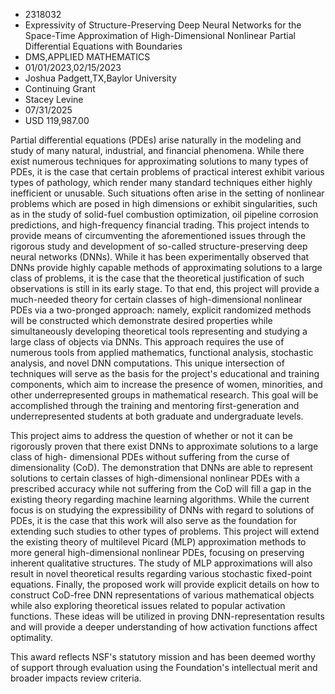 
* 2318032
* Expressivity of Structure-Preserving Deep Neural Networks for the Space-Time Approximation of High-Dimensional Nonlinear Partial Differential Equations with Boundaries
* DMS,APPLIED MATHEMATICS
* 01/01/2023,02/15/2023
* Joshua Padgett,TX,Baylor University
* Continuing Grant
* Stacey Levine
* 07/31/2025
* USD 119,987.00

Partial differential equations (PDEs) arise naturally in the modeling and study
of many natural, industrial, and financial phenomena. While there exist numerous
techniques for approximating solutions to many types of PDEs, it is the case
that certain problems of practical interest exhibit various types of pathology,
which render many standard techniques either highly inefficient or unusable.
Such situations often arise in the setting of nonlinear problems which are posed
in high dimensions or exhibit singularities, such as in the study of solid-fuel
combustion optimization, oil pipeline corrosion predictions, and high-frequency
financial trading. This project intends to provide means of circumventing the
aforementioned issues through the rigorous study and development of so-called
structure-preserving deep neural networks (DNNs). While it has been
experimentally observed that DNNs provide highly capable methods of
approximating solutions to a large class of problems, it is the case that the
theoretical justification of such observations is still in its early stage. To
that end, this project will provide a much-needed theory for certain classes of
high-dimensional nonlinear PDEs via a two-pronged approach: namely, explicit
randomized methods will be constructed which demonstrate desired properties
while simultaneously developing theoretical tools representing and studying a
large class of objects via DNNs. This approach requires the use of numerous
tools from applied mathematics, functional analysis, stochastic analysis, and
novel DNN computations. This unique intersection of techniques will serve as the
basis for the project's educational and training components, which aim to
increase the presence of women, minorities, and other underrepresented groups in
mathematical research. This goal will be accomplished through the training and
mentoring first-generation and underrepresented students at both graduate and
undergraduate levels.

This project aims to address the question of whether or not it can be rigorously
proven that there exist DNNs to approximate solutions to a large class of high-
dimensional PDEs without suffering from the curse of dimensionality (CoD). The
demonstration that DNNs are able to represent solutions to certain classes of
high-dimensional nonlinear PDEs with a prescribed accuracy while not suffering
from the CoD will fill a gap in the existing theory regarding machine learning
algorithms. While the current focus is on studying the expressibility of DNNs
with regard to solutions of PDEs, it is the case that this work will also serve
as the foundation for extending such studies to other types of problems. This
project will extend the existing theory of multilevel Picard (MLP) approximation
methods to more general high-dimensional nonlinear PDEs, focusing on preserving
inherent qualitative structures. The study of MLP approximations will also
result in novel theoretical results regarding various stochastic fixed-point
equations. Finally, the proposed work will provide explicit details on how to
construct CoD-free DNN representations of various mathematical objects while
also exploring theoretical issues related to popular activation functions. These
ideas will be utilized in proving DNN-representation results and will provide a
deeper understanding of how activation functions affect optimality.

This award reflects NSF's statutory mission and has been deemed worthy of
support through evaluation using the Foundation's intellectual merit and broader
impacts review criteria.
